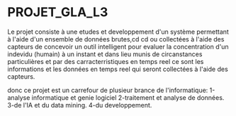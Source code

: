# PROJET_GLA_L3
Le projet consiste à une etudes et developpement d'un système permettant à l'aide d'un ensemble de données brutes,cd cd 
ou collectées à l'aide des capteurs  de concevoir un outil intelligent pour evaluer la concentration d'un indevidu 
(humain) à un instant et dans lieu munis de circanstances particulières et par des carracterristiques en temps reel
ce sont les informations et les données en temps reel qui seront collectées à l'aide des capteurs.


donc ce projet est un carrefour de plusieur brance de l'informatique:
1-analyse informatique et genie logiciel
2-traitement et analyse de données.
3-de l'IA et du data mining.
4-du developpement. 
